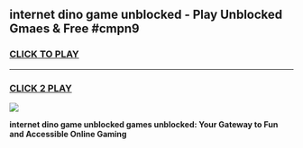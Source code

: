 
## internet dino game unblocked - Play Unblocked Gmaes & Free #cmpn9
<h3>
<a href="https://news.freeplayer.one?title=internet_dino_game_unblocked&ref=03M">CLICK TO PLAY</a></h3>
<hr>

<h3>
<a href="https://news.freeplayer.one?title=internet_dino_game_unblocked&ref=03M">CLICK 2 PLAY</a>
  
</h3>

<a href="https://news.freeplayer.one?title=internet_dino_game_unblocked&ref=03M"><img src="https://clearcache.store/games.png"></a>


**internet dino game unblocked games unblocked: Your Gateway to Fun and Accessible Online Gaming**
